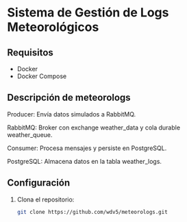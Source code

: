 # Sistema de Gestión de Logs Meteorológicos

## Requisitos
- Docker
- Docker Compose
  
## Descripción de meteorologs
Producer: Envía datos simulados a RabbitMQ.

RabbitMQ: Broker con exchange weather_data y cola durable weather_queue.

Consumer: Procesa mensajes y persiste en PostgreSQL.

PostgreSQL: Almacena datos en la tabla weather_logs.

## Configuración
1. Clona el repositorio:
   ```bash
   git clone https://github.com/wdv5/meteorologs.git
